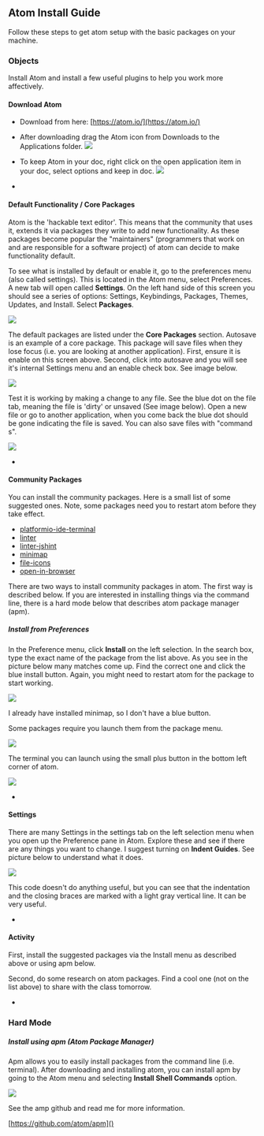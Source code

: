 ## Atom Install Guide
Follow these steps to get atom setup with the basic packages on your machine.

### Objects 
Install Atom and install a few useful plugins to help you work more affectively.

#### Download Atom
- Download from here: [https://atom.io/](https://atom.io/)
- After downloading drag the Atom icon from Downloads to the Applications folder. 
![](imgs/applications.png)
- To keep Atom in your doc, right click on the open application item in your doc, select options and keep in doc.
![](imgs/keep-in-doc.png)

-

#### Default Functionality / Core Packages
Atom is the 'hackable text editor'. This means that the community that uses it, extends it via packages they write to add new functionality. As these packages become popular the "maintainers" (programmers that work on and are responsible for a software project) of atom can decide to make functionality default. 

To see what is installed by default or enable it, go to the preferences menu (also called settings). This is located in the Atom menu, select Preferences. A new tab will open called **Settings**. On the left hand side of this screen you should see a series of options: Settings, Keybindings, Packages, Themes, Updates, and Install. Select **Packages**.

![](imgs/atom-setting-pane.png)

The default packages are listed under the **Core Packages** section. Autosave is an example of a core package. This package will save files when they lose focus (i.e. you are looking at another application). First, ensure it is enable on this screen above. Second, click into autosave and you will see it's internal Settings menu and an enable check box. See image below.

![](imgs/autosave-enable.png)

Test it is working by making a change to any file. See the blue dot on the file tab, meaning the file is 'dirty' or unsaved (See image below). Open a new file or go to another application, when you come back the blue dot should be gone indicating the file is saved. You can also save files with "command s".

![](imgs/atom-blue-dot.png)

-

#### Community Packages

You can install the community packages. Here is a small list of some suggested ones. Note, some packages need you to restart atom before they take effect.

- [platformio-ide-terminal](https://atom.io/packages/platformio-ide-terminal)
- [linter](https://atom.io/packages/linter)
- [linter-jshint](https://atom.io/packages/linter-jshint)
- [minimap](https://atom.io/packages/minimap)
- [file-icons](https://atom.io/packages/file-icons)
- [open-in-browser](https://atom.io/packages/open-in-browser)

There are two ways to install community packages in atom. The first way is described below. If you are interested in installing things via the command line, there is a hard mode below that describes atom package manager (apm).

##### Install from Preferences
In the Preference menu, click **Install** on the left selection. In the search box, type the exact name of the package from the list above. As you see in the picture below many matches come up. Find the correct one and click the blue install button. Again, you might need to restart atom for the package to start working.

![](imgs/atom-install.png)

I already have installed minimap, so I don't have a blue button. 

Some packages require you launch them from the package menu. 

![](imgs/atom-packages-menu.png)

The terminal you can launch using the small plus button in the bottom left corner of atom. 

![](imgs/atom-terminal-plus.png)

-

#### Settings 
There are many Settings in the settings tab on the left selection menu when you open up the Preference pane in Atom. Explore these and see if there are any things you want to change. I suggest turning on **Indent Guides**. See picture below to understand what it does. 

![](imgs/atom-nested-func.png)

This code doesn't do anything useful, but you can see that the indentation and the closing braces are marked with a light gray vertical line. It can be very useful.
 
-
#### Activity 
First, install the suggested packages via the Install menu as described above or using apm below. 

Second, do some research on atom packages. Find a cool one (not on the list above) to share with the class tomorrow.

-
### Hard Mode

##### Install using apm (Atom Package Manager)

Apm allows you to easily install packages from the command line (i.e. terminal). After downloading and installing atom, you can install apm by going to the Atom menu and selecting **Install Shell Commands** option.

![](imgs/atom-apm.png)

See the amp github and read me for more information.

[https://github.com/atom/apm]()